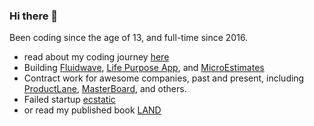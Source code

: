 ### Hi there 👋

Been coding since the age of 13, and full-time since 2016.

- read about my coding journey [here](https://medium.com/enspiral-tales/full-stack-software-developer-bootcamp-at-enspiral-dev-academy-6e9fbdac1974)
- Building [Fluidwave](https://fluidwave.com), [Life Purpose App](https://LifePurposeApp.com), and [MicroEstimates](https://microestimates.com)
- Contract work for awesome companies, past and present, including [ProductLane](https://productlane.com), [MasterBoard](https://masterboardapp.com), and others.
- Failed startup [ecstatic](https://ecstatic.com)
- or read my published book [LAND](https://unitism.com/land)
